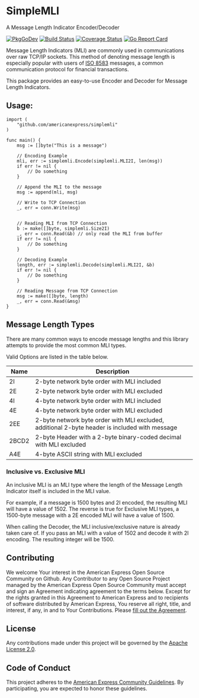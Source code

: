 # SimpleMLI

A Message Length Indicator Encoder/Decoder

[![PkgGoDev](https://pkg.go.dev/badge/github.com/americanexpress/simplemli)](https://pkg.go.dev/github.com/americanexpress/simplemli)
[![Build Status](https://www.travis-ci.com/americanexpress/simplemli.svg?branch=main)](https://www.travis-ci.com/americanexpress/simplemli)
[![Coverage Status](https://coveralls.io/repos/github/americanexpress/simplemli/badge.svg?branch=main)](https://coveralls.io/github/americanexpress/simplemli?branch=main)
[![Go Report Card](https://goreportcard.com/badge/github.com/americanexpress/simplemli)](https://goreportcard.com/report/github.com/americanexpress/simplemli)

Message Length Indicators (MLI) are commonly used in communications over raw TCP/IP sockets. This method of denoting 
message length is especially popular with users of [ISO 8583](https://en.wikipedia.org/wiki/ISO_8583) messages, a 
common communication protocol for financial transactions.

This package provides an easy-to-use Encoder and Decoder for Message Length Indicators. 

## Usage:

```golang
import (
	"github.com/americanexpress/simplemli"
)

func main() {
	msg := []byte("This is a message")
	
	// Encoding Example
	mli, err := simplemli.Encode(simplemli.MLI2I, len(msg))
	if err != nil {
		// Do something
	}
	
	// Append the MLI to the message
	msg := append(mli, msg)
	
	// Write to TCP Connection
	_, err = conn.Write(msg)
	
	
	// Reading MLI from TCP Connection
	b := make([]byte, simplemli.Size2I)
	_, err = conn.Read(&b) // only read the MLI from buffer
	if err != nil {
		// Do something
	}
	
	// Decoding Example
	length, err := simplemli.Decode(simplemli.MLI2I, &b)
	if err != nil {
		// Do something
	}
	
	// Reading Message from TCP Connection
	msg := make([]byte, length)
	_, err = conn.Read(&msg)
}
```

## Message Length Types

There are many common ways to encode message lengths and this library attempts to provide the most common MLI types.

Valid Options are listed in the table below.

| Name | Description |
| ---- | -------- |
| 2I | 2-byte network byte order with MLI included|
| 2E | 2-byte network byte order with MLI excluded |
| 4I | 4-byte network byte order with MLI included |
| 4E | 4-byte network byte order with MLI excluded |
| 2EE | 2-byte network byte order with MLI excluded, additional 2-byte header is included with message |
| 2BCD2 | 2-byte Header with a 2-byte binary-coded decimal with MLI excluded |
| A4E | 4-byte ASCII string with MLI excluded |

### Inclusive vs. Exclusive MLI

An inclusive MLI is an MLI type where the length of the Message Length Indicator itself is included in the MLI value.

For example, if a message is 1500 bytes and 2I encoded, the resulting MLI will have a value of 1502. The reverse is 
true for Exclusive MLI types, a 1500-byte message with a 2E encoded MLI will have a value of 1500.

When calling the Decoder, the MLI inclusive/exclusive nature is already taken care of. If you pass an MLI with a value 
of 1502 and decode it with 2I encoding. The resulting integer will be 1500.

## Contributing

We welcome Your interest in the American Express Open Source Community on Github. Any Contributor to
any Open Source Project managed by the American Express Open Source Community must accept and sign
an Agreement indicating agreement to the terms below. Except for the rights granted in this 
Agreement to American Express and to recipients of software distributed by American Express, You
reserve all right, title, and interest, if any, in and to Your Contributions. Please
[fill out the Agreement](https://cla-assistant.io/americanexpress/simplemli).

## License

Any contributions made under this project will be governed by the
[Apache License 2.0](./LICENSE.txt).

## Code of Conduct

This project adheres to the [American Express Community Guidelines](./CODE_OF_CONDUCT.md). By
participating, you are expected to honor these guidelines.
